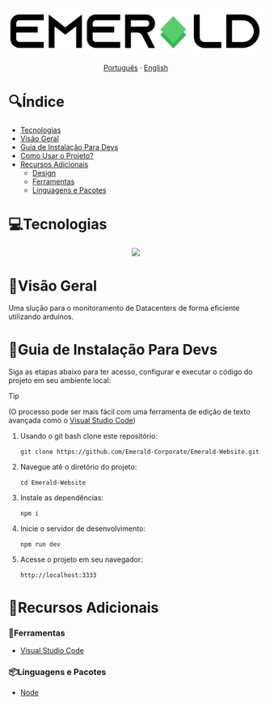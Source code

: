 <div align="center">
  <img src="public/assets/emerald_logo.png" alt="Logo da Emerald" width="600px">
</div>

<p align="center">
  <a href="#">Português</a> · <a href="/docs/README_EN.md">English</a>
</p>

# 🔍Índice <!-- omit in toc -->
  - [Tecnologias](#tecnologias)
  - [Visão Geral](#visão-geral)
  - [Guia de Instalação Para Devs](#guia-de-instalação-para-devs)
  - [Como Usar o Projeto?](#como-usar-o-projeto)
  - [Recursos Adicionais](#recursos-adicionais)
    - [Design](#design)
    - [Ferramentas](#ferramentas)
    - [Linguagens e Pacotes](#linguagens-e-pacotes)

# 💻Tecnologias
  <div align="center">
    <img src="https://iconsverse.vercel.app/icons?i=html,css,js,nodejs,mysql,postgresql,arduino">
  </div>

# 📝Visão Geral
  Uma slução para o monitoramento de Datacenters de forma eficiente utilizando arduinos. 

# 📖Guia de Instalação Para Devs
  Siga as etapas abaixo para ter acesso, configurar e executar o código do projeto em seu ambiente local:

  > [!TIP]
  > (O processo pode ser mais fácil com uma ferramenta de edição de texto avançada como o <a href="https://code.visualstudio.com/download">Visual Studio Code</a>)

  1. Usando o git bash clone este repositório:
     ```
     git clone https://github.com/Emerald-Corporate/Emerald-Website.git
     ```
  2. Navegue até o diretório do projeto:
     ```
     cd Emerald-Website
     ```

  3. Instale as dependências:
     ```
     npm i
     ```

  4. Inicie o servidor de desenvolvimento:
     ```
     npm run dev
     ```

  5. Acesse o projeto em seu navegador:
     ```
     http://localhost:3333
     ```

# 🔗Recursos Adicionais

### 🔧Ferramentas

- <a href="https://code.visualstudio.com/download">Visual Studio Code</a>

### 📦Linguagens e Pacotes

- <a href="https://nodejs.org/en/download/package-manager">Node</a>
